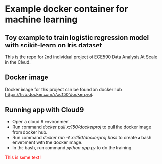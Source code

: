 # Example docker container for machine learning
## Toy example to train logistic regression model with scikit-learn on Iris dataset

This is the repo for 2nd individual project of ECE590  Data Analysis At Scale in the Cloud.

## Docker image
Docker image for this project can be found on docker hub https://hub.docker.com/r/xc150/dockerproj.

## Running app with Cloud9
- Open a cloud 9 environment.
- Run command _docker pull xc150/dockerproj_ to pull the docker image from docker hub.
- Run command _docker run -it xc150/dockerproj bash_ to create a bash enviroment with the docker image.
- In the bash, run command _python app.py_ to do the training.

<font color="red">This is some text!</font>
